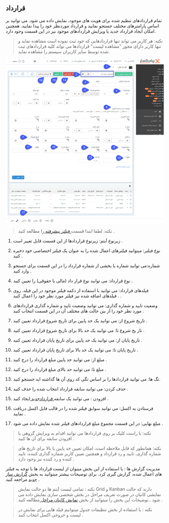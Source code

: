 ## قرارداد


تمام قراردادهای تنظیم شده برای هویت های موجود، نمایش داده می شود. می توانید بر اساس پارامترهای مختلف جستجو نمایید و قرارداد موردنظر خود را پیدا نمایید. همچنین امکان ایجاد قرارداد جدید یا ویرایش قراردادهای موجود نیز در این قسمت وجود دارد.

> نکته: هر کاربر می تواند تنها قراردادهایی که خود ثبت نموده است مشاهده نماید و تنها کاربر دارای مجوز "مشاهده لیست" قراردادها می تواند کلیه قراردادهای ثبت شده توسط سایر کاربران سیستم را مشاهده نماید.

![](ghardad11%20-%20Copy.png)


> نکته: لطفا ابتدا قسمت[  فیلتر پیشرفته ](https://github.com/1stco/PayamGostarDocs/blob/master/help%202.5.4/Customer-relationship-management/Advanced-filter/Advanced-filter.md) را مطالعه کنید .  


1. زیرنوع آیتم: زیرنوع قراردادها از این قسمت قابل تغییر است .

2. نوع فیلتر: میتوانید فیلترهای اعمال شده را به عنوان یک فیلتر اختصاصی خود ذخیره کنید .

3. شماره:می توانید شماره یا بخشی از شماره قرارداد را در این قسمت برای جستجو وارد کنید .

4.  نوع قرارداد: می توانید نوع قرار داد (مالی یا حقوقی) را تعیین کنید .

5. فیلدهای قرارداد: می توانید با استفاده از دکمه فیلتر موجود در این فیلد،  روی فیلدهای اضافه شده نیز فیلتر مورد نظر خود را اعمال کنید . .

6.  وضعیت تایید و شماره گذاری: می توانید وضعیت تایید و شماره گذاری قراردادهای مورد نظر خود را از بین حالت های مختلف آن در این قسمت انتخاب کنید .

7. تاریخ شروع از:  می توانید یک حد پایین برای تاریخ شروع قرارداد تعیین کنید .

8. تار یخ شروع تا: می توانید یک حد  بالا برای تاریخ شروع قرارداد تعیین کنید .

9. تاریخ پایان از: می توانید یک حد پایین برای تاریخ پایان قرارداد تعیین کنید .

10. تاریخ پایان تا:  می توانید یک حد بالا برای تاریخ پایان قرارداد تعیین کنید .

11. مبلغ از: می توانید حد پایین مبلغ قرارداد را درج کنید .

12. مبلغ تا:  می توانید حد بالای مبلغ قرارداد را درج کنید .

13. تگ ها: می توانید قراردادها را بر اساس تگی که روی آن ها گذاشته اید جستجو کنید.

14. حذف کردن: می توانید سابقه قرارداد انتخاب شده را حذف کنید .

15. افزودن : می توانید یک سابقه[ قراردادجدید ](https://github.com/1stco/PayamGostarDocs/blob/master/help%202.5.4/Integrated-bank/Database/Records/New-contract/New-contract.md)ایجاد کنید .

16. فرستادن به اکسل: می توانید سوابق فیلتر شده را در قالب فایل اکسل دریافت نمایید .

17. مبلغ نهایی: در این قسمت مجموع مبلغ قراردادهای فیلتر شده نمایش داده می شود .

> نکته: با راست کلیک بر روی قراردادها می توانید اقدام به ویرایش گروهی یا افزودن سابقه برای آن ها کنید .


> نکته: همانطور که قابل ملاحظه است، امکان تعیین حد پایین یا بالا برای تاریخ های شماره گذاری، تایید و رد قرارداد و همچنین تعیین کاربر شماره گذاری کننده، تایید کننده و رد کننده نیز وجود دارد .


مدیریت گزارش ها :  با استفاده از این بخش میتوان از لیست قرارداد ها با توجه به فیلتر های اعمال شده، گزارش گیری کرد. برای توضیحات بیشتر میتوانید به بخش [گزارش ساز جدید](https://github.com/1stco/PayamGostarDocs/blob/master/help%202.5.4/Management-and-reports/Report-Builder/Report-Builder.md) مراجعه کنید .

> نکته : تمامی لیست آیتم ها دو حالت نمایش Grid و Kanban دارند که حالت نمایشی کانبان در صورت تعریف مراحل در بخش شخصی سازی نمایش داده می شود ..توضیحات این بخش را میتوانید از  بخش [نمایش کانبان مراحل ](https://github.com/1stco/PayamGostarDocs/blob/master/help%202.5.4/Integrated-bank/Database/Records/leveling/leveling.md)مطالعه کنید .

> نکته :  با استفاده از بخش تنظیمات جدول میتوانیم فیلد هایی برای نمایش در لیست و خروجی اکسل انتخاب کنید .

